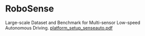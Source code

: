 # RoboSense
Large-scale Dataset and Benchmark for Multi-sensor Low-speed Autonomous Driving.
[platform_setup_senseauto.pdf](https://github.com/user-attachments/files/17126806/platform_setup_senseauto.pdf)
